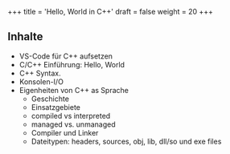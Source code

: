 +++
title = 'Hello, World in C++'
draft = false
weight = 20 
+++

## Inhalte

- VS-Code für C++ aufsetzen
- C/C++ Einführung: Hello, World
- C++ Syntax. 
- Konsolen-I/O
- Eigenheiten von C++ as Sprache 
  - Geschichte
  - Einsatzgebiete
  - compiled vs interpreted
  - managed vs. unmanaged
  - Compiler und Linker
  - Dateitypen: headers, sources, obj, lib, dll/so und exe files


